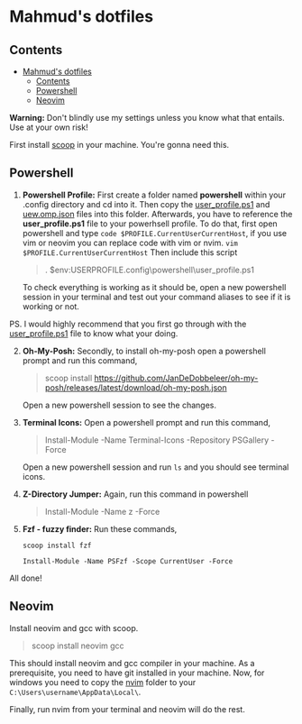 # Mahmud's dotfiles

## Contents

- [Mahmud's dotfiles](#mahmuds-dotfiles)
  - [Contents](#contents)
  - [Powershell](#powershell)
  - [Neovim](#neovim)

**Warning:** Don't blindly use my settings unless you know what that entails. Use at your own risk!

First install [scoop](https://scoop.sh/) in your machine. You're gonna need this.

## Powershell

1. **Powershell Profile:** First create a folder named **powershell** within your .config directory and cd into it. Then copy the [user_profile.ps1](https://github.com/mahmudhasankhan/dotfiles/blob/master/.config/powershell/user_profile.ps1) and [uew.omp.json](https://github.com/mahmudhasankhan/dotfiles/blob/master/.config/powershell/uew.omp.json) files into this folder. Afterwards, you have to reference the **user_profile.ps1** file to your powerhsell profile. To do that, first open powershell and type `code $PROFILE.CurrentUserCurrentHost`, if you use vim or neovim you can replace code with vim or nvim. `vim $PROFILE.CurrentUserCurrentHost` Then include this script 

    > . $env:USERPROFILE\.config\powershell\user_profile.ps1

    To check everything is working as it should be, open a new powershell session in your terminal and test out your command aliases to see if it is working or not.

PS. I would highly recommend that you first go through with the [user_profile.ps1](https://github.com/mahmudhasankhan/dotfiles/blob/master/.config/powershell/user_profile.ps1) file to know what your doing.

2. **Oh-My-Posh:** Secondly, to install oh-my-posh open a powershell prompt and run this command,

    > scoop install https://github.com/JanDeDobbeleer/oh-my-posh/releases/latest/download/oh-my-posh.json

    Open a new powershell session to see the changes.

3. **Terminal Icons:** Open a powershell prompt and run this command, 
   > Install-Module -Name Terminal-Icons -Repository PSGallery -Force

   Open a new powershell session and run `ls` and you should see terminal icons.

4. **Z-Directory Jumper:** Again, run this command in powershell

    > Install-Module -Name z -Force

5. **Fzf - fuzzy finder:** Run these commands,
    ```
    scoop install fzf
    
    Install-Module -Name PSFzf -Scope CurrentUser -Force
    ```

All done!

## Neovim

 Install neovim and gcc with scoop.

> scoop install neovim gcc

This should install neovim and gcc compiler in your machine. As a prerequisite, you need to have git installed in your machine. 
Now, for windows you need to copy the [nvim](https://github.com/mahmudhasankhan/dotfiles/tree/master/.config/nvim) folder to your `C:\Users\username\AppData\Local\`. 

Finally, run nvim from your terminal and neovim will do the rest.
